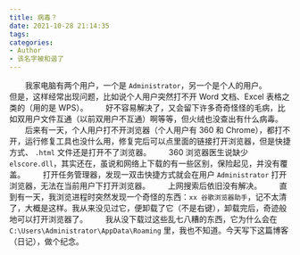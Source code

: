 ```yaml
---
title: 病毒？
date: 2021-10-28 21:14:35
tags:
categories:
- Author
- 该名字被和谐了
---
```


&emsp;&emsp;我家电脑有两个用户，一个是 `Administrator`，另一个是个人的用户。
&emsp;&emsp;但是，这样经常出现问题，比如说个人用户突然打不开 Word 文档、Excel 表格之类的（用的是 WPS）。
&emsp;&emsp;好不容易解决了，又会留下许多奇奇怪怪的毛病，比如双用户文件互通（以前双用户不互通）啊等等，但火绒也没查出有什么病毒。
&emsp;&emsp;后来有一天，个人用户打不开浏览器（个人用户有 360 和 Chrome），都打不开，运行修复工具也没什么用，修复完后可以点里面的链接打开浏览器，但是快捷方式、 `.html` 文件还是打开不了浏览器。
&emsp;&emsp;360 浏览器医生说缺少 `elscore.dll`，其实还在，虽说和网络上下载的有一些区别，保险起见，并没有覆盖。
&emsp;&emsp;打开任务管理器，发现一双击快捷方式就会在用户 `Administrator` 打开浏览器，无法在当前用户下打开浏览器。
&emsp;&emsp;上网搜索后依旧没有解决。
&emsp;&emsp;直到有一天，我浏览进程时突然发现一个奇怪的东西：`xx 谷歌浏览器助手`，记不太清了，大概是这样。我从来没见过它，便卸载了它（不是右键），卸载完后，奇迹般地可以打开浏览器了。
&emsp;&emsp;我从没下载过这些乱七八糟的东西，它为什么会在 `C:\Users\Administrator\AppData\Roaming` 里，我也不知道。今天写下这篇博客（日记），做个纪念。